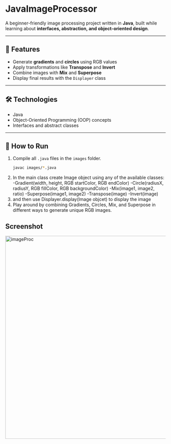 # JavaImageProcessor

A beginner-friendly image processing project written in **Java**, built while learning about **interfaces, abstraction, and object-oriented design**.  

---

## 🎨 Features
- Generate **gradients** and **circles** using RGB values  
- Apply transformations like **Transpose** and **Invert**  
- Combine images with **Mix** and **Superpose**  
- Display final results with the `Displayer` class  

---

## 🛠️ Technologies
- Java  
- Object-Oriented Programming (OOP) concepts  
- Interfaces and abstract classes  

---

## 🚀 How to Run
1. Compile all `.java` files in the `images` folder.  
   ```bash
   javac images/*.java
2. In the main class create Image object using any of the available classes:
    -Gradient(width, height, RGB startColor, RGB endColor)
    -Circle(radiusX, radiusY, RGB fillColor, RGB backgroundColor)
    -Mix(image1, image2, ratio)
    -Superpose(image1, image2)
    -Transpose(image)
    -Invert(image)
3. and then use Displayer.display(Image objcet) to display the image
4. Play around by combining Gradients, Circles, Mix, and Superpose in different ways to generate unique RGB images.



## Screenshot
<img width="1194" height="635" alt="imageProc" src="https://github.com/user-attachments/assets/1e50b64d-0ea9-4350-a178-9f9d07ccff8e" />
